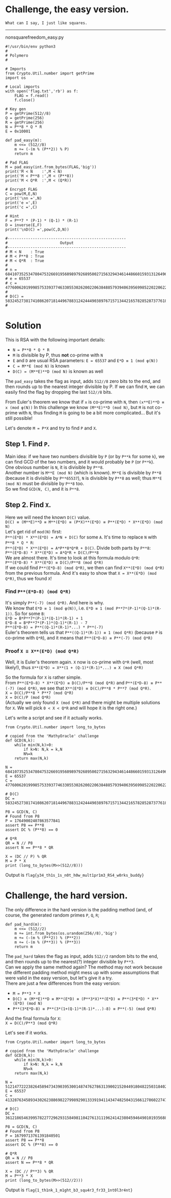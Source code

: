 # Challenge, the easy version.

`What can I say, I just like squares.`

-----
nonsquarefreedom_easy.py
```
#!/usr/bin/env python3
#
# Polymero
#

# Imports
from Crypto.Util.number import getPrime
import os

# Local imports
with open('flag.txt','rb') as f:
    FLAG = f.read()
    f.close()

# Key gen
P = getPrime(512//8)
Q = getPrime(256)
R = getPrime(256)
N = P**8 * Q * R
E = 0x10001

def pad_easy(m):
    m <<= (512//8)
    m += (-(m % (P**2)) % P)
    return m

# Pad FLAG
M = pad_easy(int.from_bytes(FLAG,'big'))
print('M < N    :',M < N)
print('M < P**8 :',M < (P**8))
print('M < Q*R  :',M < (Q*R))

# Encrypt FLAG
C = pow(M,E,N)
print('\nn =',N)
print('e =',E)
print('c =',C)

# Hint
F = P**7 * (P-1) * (Q-1) * (R-1)
D = inverse(E,F)
print('\nD(C) =',pow(C,D,N))

#----------------------------------------------------
#                       Output
#----------------------------------------------------
# M < N    : True
# M < P**8 : True
# M < Q*R  : True
#
# n = 68410735253478047532669195609897926895002715632943461448660159313126496660033080937734557748701577020593482441014012783126085444004682764336220752851098517881202476417639649807333810261708210761333918442034275018088771547499619393557995773550772279857842207065696251926349053195423917250334982174308578108707
# e = 65537
# c = 4776006201999857533937746330553026200220638488579394063956998522022062232921285860886801454955588545654394710104334517021340109545003304904641820637316671869512340501549190724859489875329025743780939742424765825407663239591228764211985406490810832049380427145964590612241379808722737688823830921988891019862
#
# D(C) = 58324527381741086207181449678831242444903897671571344216578285287377618832939516678686212825798172668450906644065483369735063383237979049248667084304630968896854046853486000780081390375682767386163384705607552367796490630893227401487357088304270489873369870382871693215188248166759293149916320915248800905458
#
```

# Solution
This is RSA with the following important details:
- `N = P**8 * Q * R`
- `M` is divisible by P, thus **not** co-prime with `N`
- `E` and `D` are usual RSA parameters: `E = 65537` and `E*D ≡ 1 (mod φ(N))`
- `C = M**E (mod N)` is known
- `D(C) = (M**E)**D (mod N)` is known as well

The `pad_easy` takes the flag as input, adds `512//8` zero bits to the end, and then rounds up to the nearest integer divisible by P. If we can find `M`, we can easily find the flag by dropping the last `512//8` bits.

From Euler's theorem we know that if `x` is co-prime with `N`, then `(x**E)**D ≡ x (mod φ(N))`
In this challenge we know `(M**E)**D (mod N)`, but `M` is not co-prime with `N`, thus finding `M` is going to be a bit more complicated... But it's still possible!

Let's denote `M = P*X` and try to find `P` and `X`.

## Step 1. Find `P`.
Main idea: if we have two numbers divisible by `P` (or by `P**k` for some `k`), we can find GCD of the two numbers, and it would probably be `P` (or `P**k`).  
One obvious number is `N`, it is divisible by `P**8`.  
Another number is `M**E (mod N)` (which is known). `M**E` is divisible by `P**8` (because it is divisible by `P**65537`), `N` is divisible by `P**8` as well; thus `M**E (mod N)` must be divisible by `P**8` too.  
So we find `GCD(N, C)`, and it is `P**8`.

## Step 2. Find `X`.
Here we will need the known `D(C)` value.  
`D(C) ≡ (M**E)**D ≡ M**(E*D) ≡ (P*X)**(E*D) ≡ P**(E*D) * X**(E*D) (mod N)`  
Let's get rid of `mod(N)` first:  
`P**(E*D) * X**(E*D) = A*N + D(C)` for some `A`. It's time to replace `N` with `P**8 * Q * R`:  
`P**(E*D) * X**(E*D) = A*P**8*Q*R + D(C)`. Divide both parts by `P**8`:  
`P**(E*D-8) * X**(E*D) = A*Q*R + D(C)/P**8`  
We are almost there. It's time to look at this formula modulo `Q*R`:  
`P**(E*D-8) * X**(E*D) ≡ D(C)/P**8 (mod Q*R)`  
If we could find `P**(E*D-8) (mod Q*R)`, we then can find `X**(E*D) (mod Q*R)` from the previous formula. And it's easy to show that `X = X**(E*D) (mod Q*R)`, thus we found `X`!  
### Find `P**(E*D-8) (mod Q*R)`
It's simply `P**(-7) (mod Q*R)`. And here is why.  
We know that `E*D ≡ 1 (mod φ(N))`, i.e. `E*D ≡ 1 (mod P**7*(P-1)*(Q-1)*(R-1))`. So for some `B`:  
`E*D = B*P**7*(P-1)*(Q-1)*(R-1) + 1`  
`E*D-8 = B*P**7*(P-1)*(Q-1)*(R-1) - 7`  
`P**(E*D-8) = P**((Q-1)*(R-1)*...) * P**(-7)`  
Euler's theorem tells us that `P**((Q-1)*(R-1)) ≡ 1 (mod Q*R)` (because `P` is co-prime with `Q*R`), and it means that `P**(E*D-8) ≡ P**(-7) (mod Q*R)`  
### Proof `X ≡ X**(E*D) (mod Q*R)`
Well, it is Euler's theorem again. `X` now is co-prime with `Q*R` (well, most likely!), thus `X**(E*D) = X**(1 + (Q-1)*(R-1)*...) ≡ X (mod Q*R)`  

So the formula for `X` is rather simple.  
From `P**(E*D-8) * X**(E*D) ≡ D(C)/P**8 (mod Q*R)` and `P**(E*D-8) ≡ P**(-7) (mod Q*R)`, we see that `X**(E*D) ≡ D(C)/P**8 * P**7 (mod Q*R)`.  
`X = D(C)/P**8 * P**7 (mod Q*R)`  
`X = D(C)/P (mod Q*R)`  
(Actually we only found `X (mod Q*R)` and there might be multiple solutions for `X`. We will pick `0 < X < Q*R` and will hope it is the right one.)

Let's write a script and see if it actually works.
```
from Crypto.Util.number import long_to_bytes

# copied from the 'MathyOracle' challenge
def GCD(N,k):
    while min(N,k)>0:
        if k>N: N,k = k,N
        N%=k
    return max(N,k)

N = 68410735253478047532669195609897926895002715632943461448660159313126496660033080937734557748701577020593482441014012783126085444004682764336220752851098517881202476417639649807333810261708210761333918442034275018088771547499619393557995773550772279857842207065696251926349053195423917250334982174308578108707
E = 65537
C = 4776006201999857533937746330553026200220638488579394063956998522022062232921285860886801454955588545654394710104334517021340109545003304904641820637316671869512340501549190724859489875329025743780939742424765825407663239591228764211985406490810832049380427145964590612241379808722737688823830921988891019862

# D(C)
DC = 58324527381741086207181449678831242444903897671571344216578285287377618832939516678686212825798172668450906644065483369735063383237979049248667084304630968896854046853486000780081390375682767386163384705607552367796490630893227401487357088304270489873369870382871693215188248166759293149916320915248800905458

P8 = GCD(N, C)
# Found from P8
P = 17649002407863577841
assert P8 == P**8
assert DC % (P**8) == 0

# Q*R
QR = N // P8
assert N == P**8 * QR

X = (DC // P) % QR
M = P * X
print (long_to_bytes(M>>(512//8)))
```

Output is `flag{y34_th1s_1s_n0t_h0w_mult1pr1m3_RS4_w0rks_buddy}`

# Challenge, the hard version.
The only difference in the hard version is the padding method (and, of course, the generated random primes `P`, `Q`, `R`;
```
def pad_hard(m):
    m <<= (512//2)
    m += int.from_bytes(os.urandom(256//8),'big')
    m += (-(m % (P**2)) % (P**2))
    m += (-(m % (P**3)) % (P**3))
    return m
```
The `pad_hard` takes the flag as input, adds `512//2` random bits to the end, and then rounds up to the nearest(?) integer divisible by `P**3`.  
Can we apply the same method again? The method may not work because the different padding method might mess up with some assumptions that were valid in the easy version, but let's give it a try.  
There are just a few differences from the easy version:
- `M = P**3 * X`
- `D(C) ≡ (M**E)**D ≡ M**(E*D) ≡ (P**3*X)**(E*D) ≡ P**(3*E*D) * X**(E*D) (mod N)`
- `P**(3*E*D-8) ≡ P**(3*(1+(Q-1)*(R-1)*...)-8) ≡ P**(-5) (mod Q*R)`

And the final formula for `X`:  
`X = D(C)/P**3 (mod Q*R)`

Let's see if it works.

```
from Crypto.Util.number import long_to_bytes

# copied from the 'MathyOracle' challenge
def GCD(N,k):
    while min(N,k)>0:
        if k>N: N,k = k,N
        N%=k
    return max(N,k)

N = 51214772223826458947343903953001487476278631390021520449180482250318402223871910467589821176474724615270573620128351792442696435406924016685353662124634928276565604574767844305337546301974967758679072483930469188209450741154719808928273796360060047042981437882233649203901005093617276209822357002895662878141
E = 65537
C = 41328763458934302623886982279989290133391941143474825043156612786022747186181626092904440906629512249693098336428292454473471954816980834113337123971593864752166968333372184013915759408279871722264574280860701217968784830530130601590818131935509927605432477384634437968100579272192406391181345133757405127746

# D(C)
DC = 36121865463995782277296293158498110427613111962414238045946490101935688033022876541418793886469647898078579120189419552431787379541843120009675223060979171856818401470674058515557901674369835328155371791544935440499813846484080003978652786490718806523938327240659684439275298596339460595405316567186468069580

P8 = GCD(N, C)
# Found from P8
P = 16799713761391840501
assert P8 == P**8
assert DC % (P**8) == 0

# Q*R
QR = N // P8
assert N == P**8 * QR

X = (DC // P**3) % QR
M = P**3 * X
print (long_to_bytes(M>>(512//2)))
```

Output is `flag{1_th1nk_1_m1ght_b3_squ4r3_fr33_1nt0l3r4nt}`